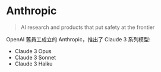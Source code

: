 # Anthropic

> AI research and products that put safety at the frontier

OpenAI 舊員工成立的 Anthropic，推出了 Claude 3 系列模型:

- Claude 3 Opus
- Claude 3 Sonnet
- Claude 3 Haiku
